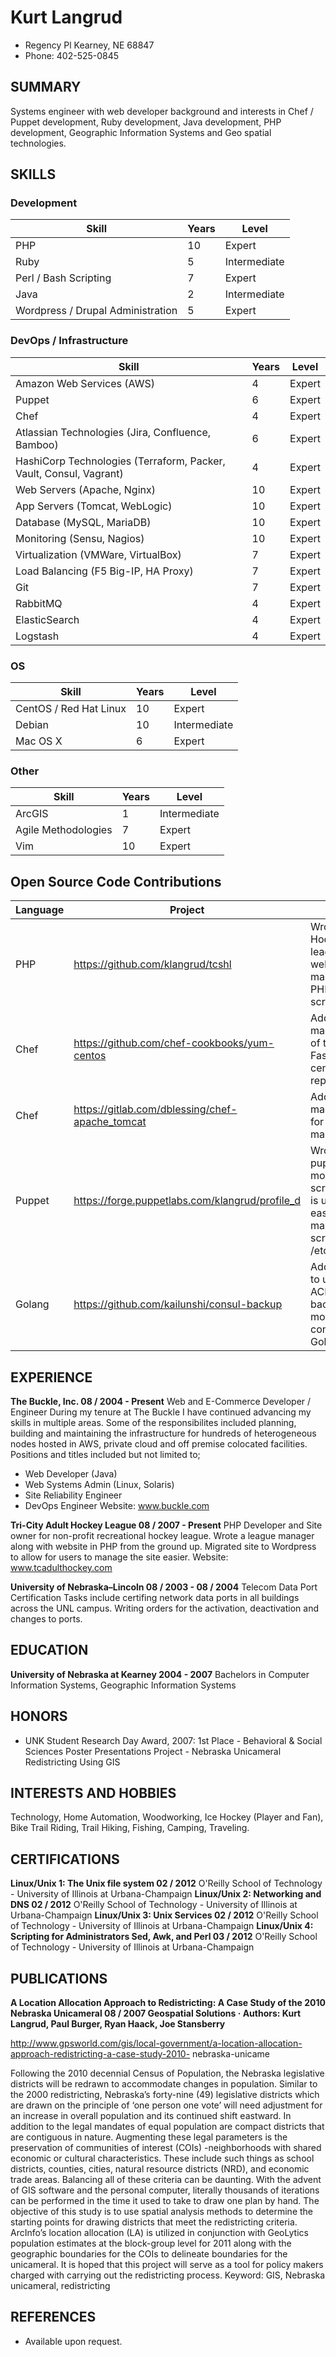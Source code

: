 # Kurt Langrud
* Regency Pl Kearney, NE 68847
* Phone: 402-525-0845

## SUMMARY
Systems engineer with web developer background and interests in Chef / Puppet
development, Ruby development, Java development, PHP development, Geographic
Information Systems and Geo spatial technologies.

## SKILLS
### Development
Skill   | Years   | Level
--- | --- | ---
PHP | 10 | Expert
Ruby | 5 | Intermediate
Perl / Bash Scripting | 7 | Expert
Java | 2 | Intermediate
Wordpress / Drupal Administration | 5 | Expert 

### DevOps / Infrastructure
Skill   | Years   | Level
--- | --- | ---
Amazon Web Services (AWS) | 4 | Expert
Puppet | 6 | Expert
Chef | 4 | Expert
Atlassian Technologies (Jira, Confluence, Bamboo) | 6 | Expert
HashiCorp Technologies (Terraform, Packer, Vault, Consul, Vagrant) | 4 | Expert
Web Servers (Apache, Nginx) | 10 | Expert
App Servers (Tomcat, WebLogic) | 10 | Expert
Database (MySQL, MariaDB) | 10 | Expert
Monitoring (Sensu, Nagios) | 10 | Expert
Virtualization (VMWare, VirtualBox) | 7 | Expert
Load Balancing (F5 Big-IP, HA Proxy) | 7 | Expert
Git | 7 | Expert
RabbitMQ | 4 | Expert
ElasticSearch | 4 | Expert
Logstash | 4 | Expert

### OS
Skill   | Years   | Level
--- | --- | ---
CentOS / Red Hat Linux | 10 | Expert
Debian | 10 | Intermediate
Mac OS X | 6 | Expert

### Other
Skill   | Years   | Level
--- | --- | ---
ArcGIS | 1 | Intermediate
Agile Methodologies | 7 | Expert
Vim | 10 | Expert

## Open Source Code Contributions
Language   | Project   | Desc
--- | --- | ---
PHP | https://github.com/klangrud/tcshl | Wrote a Hockey league website with manager in PHP from scratch.
Chef | https://github.com/chef-cookbooks/yum-centos | Added chef management of the Fastrack centos yum repository.
Chef | https://gitlab.com/dblessing/chef-apache_tomcat | Added chef management for Tomcat manager.
Puppet | https://forge.puppetlabs.com/klangrud/profile_d | Wrote puppet module from scratch that is used to easily manage scripts in /etc/profile.d.
Golang | https://github.com/kailunshi/consul-backup | Added ability to use an ACL Token to backup a more secure consul using Golang.

## EXPERIENCE
**The Buckle, Inc. 08 / 2004 - Present**
Web and E-Commerce Developer / Engineer
During my tenure at The Buckle I have continued advancing my skills in multiple areas.  Some of the responsibilites included planning, building and maintaining the infrastructure for hundreds of heterogeneous nodes hosted in AWS, private cloud and off premise colocated facilities. Positions and titles included but not limited to;
* Web Developer (Java)
* Web Systems Admin (Linux, Solaris)
* Site Reliability Engineer
* DevOps Engineer
Website: www.buckle.com

**Tri-City Adult Hockey League 08 / 2007 - Present**
PHP Developer and Site owner for non-profit recreational hockey league.  Wrote a league manager along with website in PHP from the ground up.  Migrated site to Wordpress to allow for users to manage the site easier.  Website: www.tcadulthockey.com

**University of Nebraska–Lincoln 08 / 2003 - 08 / 2004**
Telecom Data Port Certification
Tasks include certifing network data ports in all buildings across the UNL campus. Writing
orders for the activation, deactivation and changes to ports.

## EDUCATION
**University of Nebraska at Kearney 2004 - 2007**
Bachelors in Computer Information Systems, Geographic Information Systems

## HONORS
* UNK Student Research Day Award, 2007: 1st Place - Behavioral & Social Sciences Poster Presentations Project - Nebraska Unicameral Redistricting Using GIS

## INTERESTS AND HOBBIES
Technology, Home Automation, Woodworking, Ice Hockey (Player and Fan), Bike Trail
Riding, Trail Hiking, Fishing, Camping, Traveling.

## CERTIFICATIONS
**Linux/Unix 1: The Unix file system 02 / 2012**
O'Reilly School of Technology - University of Illinois at Urbana-Champaign
**Linux/Unix 2: Networking and DNS 02 / 2012**
O'Reilly School of Technology - University of Illinois at Urbana-Champaign
**Linux/Unix 3: Unix Services 02 / 2012**
O'Reilly School of Technology - University of Illinois at Urbana-Champaign
**Linux/Unix 4: Scripting for Administrators Sed, Awk, and Perl 03 / 2012**
O'Reilly School of Technology - University of Illinois at Urbana-Champaign

## PUBLICATIONS
**A Location Allocation Approach to Redistricting: A Case Study of the 2010 Nebraska Unicameral 08 / 2007
Geospatial Solutions · Authors: Kurt Langrud, Paul Burger, Ryan Haack, Joe Stansberry**

http://www.gpsworld.com/gis/local-government/a-location-allocation-approach-redistricting-a-case-study-2010-
nebraska-unicame

Following the 2010 decennial Census of Population, the Nebraska legislative districts will be
redrawn to accommodate changes in population. Similar to the 2000 redistricting,
Nebraska’s forty-nine (49) legislative districts which are drawn on the principle of ‘one
person one vote’ will need adjustment for an increase in overall population and its continued
shift eastward. In addition to the legal mandates of equal population are compact districts
that are contiguous in nature. Augmenting these legal parameters is the preservation of
communities of interest (COIs) -neighborhoods with shared economic or cultural
characteristics. These include such things as school districts, counties, cities, natural resource
districts (NRD), and economic trade areas. Balancing all of these criteria can be daunting. With the advent of GIS software and the personal computer, literally thousands of iterations
can be performed in the time it used to take to draw one plan by hand. The objective of this
study is to use spatial analysis methods to determine the starting points for drawing districts
that meet the redistricting criteria. ArcInfo’s location allocation (LA) is utilized in
conjunction with GeoLytics population estimates at the block-group level for 2011 along
with the geographic boundaries for the COIs to delineate boundaries for the unicameral. It is
hoped that this project will serve as a tool for policy makers charged with carrying out the
redistricting process. Keyword: GIS, Nebraska unicameral, redistricting

## REFERENCES
 * Available upon request.
